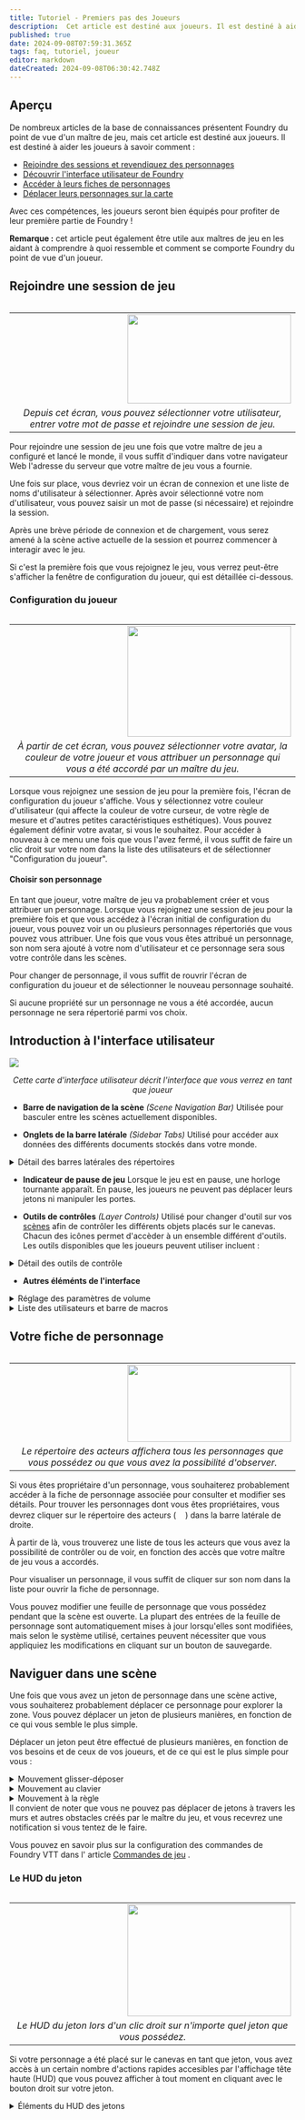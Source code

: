 ```yaml
---
title: Tutoriel - Premiers pas des Joueurs 
description:  Cet article est destiné aux joueurs. Il est destiné à aider les joueurs : Grâce à ces compétences, les joueurs seront bien équipés pour profiter de leur première partie de Foundry ! Traduit depuis https://foundryvtt.com/article/player-orientation/
published: true
date: 2024-09-08T07:59:31.365Z
tags: faq, tutoriel, joueur
editor: markdown
dateCreated: 2024-09-08T06:30:42.748Z
---
```


## Aperçu

De nombreux articles de la base de connaissances présentent Foundry du point de vue d'un maître de jeu, mais cet article est destiné aux joueurs. Il est destiné à aider les joueurs à savoir comment :

-   [Rejoindre des sessions et revendiquez des personnages](<#rejoindre-une session-de-jeu>)
-   [Découvrir l'interface utilisateur de Foundry](<#introduction-à-l-interface-utilisateur>)
-   [Accéder à leurs fiches de personnages](<#votre-fiche-de-personnage>)
-   [Déplacer leurs personnages sur la carte](<#naviguer-dans-une-scène>)

Avec ces compétences, les joueurs seront bien équipés pour profiter de leur première partie de Foundry !

**Remarque :** cet article peut également être utile aux maîtres de jeu en les aidant à comprendre à quoi ressemble et comment se comporte Foundry du point de vue d'un joueur.

## <a name="Rejoindre"></a>Rejoindre une session de jeu

<table align="right" width="288">
      <tr>
        <td><img align="right" width="288" height="157" src="https://foundryvtt.wiki/dnd-modules/getting-started-join-session-2021-01-22.jpg"></td>
    </tr>
    <tr>
        <td align="center"><em>Depuis cet écran, vous pouvez sélectionner votre utilisateur, entrer votre mot de passe et rejoindre une session de jeu.</em>
        </td>
    </tr>
</table>

Pour rejoindre une session de jeu une fois que votre maître de jeu a configuré et lancé le monde, il vous suffit d'indiquer dans votre navigateur Web l'adresse du serveur que votre maître de jeu vous a fournie.

Une fois sur place, vous devriez voir un écran de connexion et une liste de noms d'utilisateur à sélectionner. Après avoir sélectionné votre nom d'utilisateur, vous pouvez saisir un mot de passe (si nécessaire) et rejoindre la session.

Après une brève période de connexion et de chargement, vous serez amené à la scène active actuelle de la session et pourrez commencer à interagir avec le jeu.

Si c'est la première fois que vous rejoignez le jeu, vous verrez peut-être s'afficher la fenêtre de configuration du joueur, qui est détaillée ci-dessous.

### Configuration du joueur

<table align="right" width="288">
      <tr>
        <td><img align="right" width="288" height="195" src="https://foundryvtt.wiki/dnd-modules/getting-started-player-config-menu-2021-01-22.jpg"></td>
    </tr>
    <tr>
        <td align="center"><em>À partir de cet écran, vous pouvez sélectionner votre avatar, la couleur de votre joueur et vous attribuer un personnage qui vous a été accordé par un maître du jeu.</em>
        </td>
    </tr>
</table>

Lorsque vous rejoignez une session de jeu pour la première fois, l'écran de configuration du joueur s'affiche. Vous y sélectionnez votre couleur d'utilisateur (qui affecte la couleur de votre curseur, de votre règle de mesure et d'autres petites caractéristiques esthétiques). Vous pouvez également définir votre avatar, si vous le souhaitez. Pour accéder à nouveau à ce menu une fois que vous l'avez fermé, il vous suffit de faire un clic droit sur votre nom dans la liste des utilisateurs et de sélectionner "Configuration du joueur".

#### Choisir son personnage

En tant que joueur, votre maître de jeu va probablement créer et vous attribuer un personnage. Lorsque vous rejoignez une session de jeu pour la première fois et que vous accédez à l'écran initial de configuration du joueur, vous pouvez voir un ou plusieurs personnages répertoriés que vous pouvez vous attribuer. Une fois que vous vous êtes attribué un personnage, son nom sera ajouté à votre nom d'utilisateur et ce personnage sera sous votre contrôle dans les scènes.

Pour changer de personnage, il vous suffit de rouvrir l'écran de configuration du joueur et de sélectionner le nouveau personnage souhaité.

Si aucune propriété sur un personnage ne vous a été accordée, aucun personnage ne sera répertorié parmi vos choix.

## <a name="Interface"></a>Introduction à l'interface utilisateur

<img src="https://foundryvtt.wiki/dnd-modules/player-ui-map-2021-01-27.jpg"></img>
<p style="text-align: center;"><em>Cette carte d'interface utilisateur décrit l'interface que vous verrez en tant que joueur</em></p>

- **Barre de navigation de la scène** *(Scene Navigation Bar)*
Utilisée pour basculer entre les scènes actuellement disponibles.

- **Onglets de la barre latérale** *(Sidebar Tabs)*
Utilisé pour accéder aux données des différents documents stockés dans votre monde.

<details><summary>Détail des barres latérales des répertoires</summary>

- **Journal de discussion** *(Chat Log)*(<img src="https://raw.githubusercontent.com/FortAwesome/Font-Awesome/6.x/svgs/solid/comments.svg" width=16>)  
Cet onglet affiche les messages de discussion et les lancers de dés actuels et permet aux utilisateurs d'envoyer leurs propres messages.

- **Suivi de combat** *(Combat Tracker)* (<img src="https://raw.githubusercontent.com/FortAwesome/Font-Awesome/6.x/svgs/solid/swords.svg" width=16>)  
Cet onglet affiche toutes les @Article\[rencontres\] actuellement actives, montrant l'initiative et l'ordre du combat.

- **Acteurs** *(Actors)* (<img src="https://raw.githubusercontent.com/FortAwesome/Font-Awesome/6.x/svgs/solid/users.svg" width=16>)  
Cet onglet contient [les acteurs](https://foundryvtt.com/article/actors/ "Acteurs") que les joueurs utiliseront pour suivre leurs personnages.

- **Objets** *(Items)* (<img src="https://raw.githubusercontent.com/FortAwesome/Font-Awesome/6.x/svgs/solid/suitcase.svg" width=16>)  
Cet onglet stocke les fiches d'informations pour les Objets, qui peuvent être n'importe quoi, des armes et armures aux sorts et capacités.

- **Journaux** *(Journal Entries)* (<img src = "https://raw.githubusercontent.com/FortAwesome/Font-Awesome/6.x/svgs/solid/book.svg" width=16>)  
Cet onglet stocke les journaux et les pages de journaux qui contiennent des informations que les joueurs peuvent lire et modifier.

- **Tables aléatoires** *(Rollable Tables)* (<img src="https://raw.githubusercontent.com/FortAwesome/Font-Awesome/6.x/svgs/solid/table-list.svg" width=16>)  
Cet onglet contient [les tables alétoires](https://foundryvtt.com/article/roll-tables/ "Tables aléatoires") qui peuvent être utilisés pour déterminer des résultats aléatoires à partir d'une liste de résultats.

- **Playlists** *(Playlists)* (<img src="https://raw.githubusercontent.com/FortAwesome/Font-Awesome/6.x/svgs/solid/music.svg" width=16>)  
Cet onglet donne accès aux paramètres de volume globaux et au réalisateur @Article\[playlist\] qui affiche l'audio en cours de lecture.

- **Ensemble de cartes** (<img src="https://raw.githubusercontent.com/FortAwesome/Font-Awesome/6.x/svgs/solid/cards.svg" width=16>)  
Cet onglet donne accès à la barre latérale [Cartes](https://foundryvtt.com/article/cards/ "Cartes") , qui stocke les jeux de cartes, les mains et les piles dont les utilisateurs auront besoin pour utiliser les cartes.

- **Compendiums** *(Compendium Packs)* (<img src="https://raw.githubusercontent.com/FortAwesome/Font-Awesome/6.x/svgs/solid/book-atlas.svg" width=16>)
Donne accès à la barre latérale [des Compendiums](https://foundryvtt.com/article/compendium/ "Compendiums") , qui stocke les documents qui ne sont pas réellement nécessaires. La plupart des joueurs n'auront pas besoin d'accéder à ce panneau.

- **Paramètres** *(Settings)* (<img src="https://raw.githubusercontent.com/FortAwesome/Font-Awesome/6.x/svgs/solid/gears.svg" width=16>)  
Ouvre la barre latérale [Paramètres du jeu](https://foundryvtt.com/article/settings/ "Paramètres du jeu") , qui permet la configuration ou la personnalisation de votre expérience Foundry VTT.
</details>

- **Indicateur de pause de jeu** 
Lorsque le jeu est en pause, une horloge tournante apparaît. En pause, les joueurs ne peuvent pas déplacer leurs jetons ni manipuler les portes.

- **Outils de contrôles** *(Layer Controls)*
Utilisé pour changer d'outil sur vos [scènes](https://foundryvtt.com/article/scenes/ "Scènes") afin de contrôler les différents objets placés sur le canevas. Chacun des icônes permet d'accèder à un ensemble différent d'outils. Les outils disponibles que les joueurs peuvent utiliser incluent :

<details><summary>Détail des outils de contrôle</summary>
  
- **Commandes de base** *(Basic Controls)* (<img src="https://raw.githubusercontent.com/FortAwesome/Font-Awesome/6.x/svgs/solid/user.svg" width=16>)
  pour interagir avec [les jetons](https://foundryvtt.com/article/tokens/ "Jetons")
- **Contrôles de gabarit** *(Measurement Controls)* (<img src="https://raw.githubusercontent.com/FortAwesome/Font-Awesome/6.x/svgs/solid/ruler-combined.svg" width=16>)
  fournissent des outils de [mesure et des modèles](https://foundryvtt.com/article/measurement/ "Mesures et modèles") qui peuvent être utilisés pour mesurer la distance ou marquer la zone d'effet.
-   **Notes** *(Journal Notes)* (<img src="https://raw.githubusercontent.com/FortAwesome/Font-Awesome/6.x/svgs/solid/bookmark.svg" width=16>)
  pour afficher les entrées de journal épinglées appelées [notes de carte](https://foundryvtt.com/article/map-notes/ "Notes sur la carte")
</details>

- **Autres éléménts de l'interface**
<details> <summary>Réglage des paramètres de volume</summary>

<table align="right" width="288">
      <tr>
        <td><img align="right" width="288" height="126" src="https://foundryvtt.wiki/dnd-modules/getting-started-volume-controls-2021-01-22.jpg"></td>
    </tr>
    <tr>
        <td align="center"><em>Ces curseurs permettent aux joueurs d'ajuster différents aspects du volume du paysage sonore de Foundry VTT.</em>
        </td>
    </tr>
</table>

En haut à droite, vous verrez un symbole de note musique (<img src="https://raw.githubusercontent.com/FortAwesome/Font-Awesome/6.x/svgs/solid/music.svg" width=16>), il s'agit de la barre latérale des playlists, que le maître du jeu utilise pour gérer la musique et les effets sonores. En tant que joueur, vous pouvez régler le volume de trois aspects de Foundry VTT.

- **Playlists**
Le réglage du volume de la playlistcontrôle le volume de la musique et des effets sonores diffusés par le MJ par l'intermédiaire des playlists.

- **Son d'ambiance**
Le réglage du volume ambiant contrôle le niveau sonore des effets sonores placés dans les scènes.

- **Interface**
Le réglage du volume de l'interface contrôle le volume des sons produits par l'interface, tels que les sons des dés lors des jets de dés.
</details>

<details><summary>Liste des utilisateurs et barre de macros</summary>

- **Liste des joueurs** *(Player List)*  (<img src="https://raw.githubusercontent.com/FortAwesome/Font-Awesome/6.x/svgs/solid/users.svg" width=16>)
Affiche les comptes d'utilisateurs actuels et leurs couleurs d'utilisateur. Lorsqu'il est réduit, il affiche uniquement les utilisateurs actuellement connectés au jeu.

- **Répertoire des macros** *(Macro Directory)* (<img src="https://raw.githubusercontent.com/FortAwesome/Font-Awesome/6.x/svgs/solid/folder.svg" width=16>)
Fournit l'accès à toutes les macros qui ont été créées et que vous êtes autorisé à afficher, utiliser ou modifier.

- **Barre de raccourcis macro** *(Macro Hotbar)* (<img src="https://raw.githubusercontent.com/FortAwesome/Font-Awesome/6.x/svgs/solid/table.svg" width=16>)
Donne un accès instantané à 10 macros rapides en appuyant sur la touche correspondante. Les macros peuvent être utilisées pour envoyer des messages de discussion ou exécuter des actions API scriptées. Principalement utilisé par les utilisateurs avancés. Certains systèmes offrent la possibilité de déposer des éléments ou des acteurs sur la barre de macros pour générer une macro à utiliser rapidement. Le contrôle Définalement des pages *(Hotbar Pages)* peut être utilisé pour basculer entre les  différentes pages de dispositions de macros.

- **Mode de lancer par défaut** *(Default Roll Mode)* (<img src="https://raw.githubusercontent.com/FortAwesome/Font-Awesome/6.x/svgs/solid/dice-d20.svg" width=16>)
Vous permet de définir votre mode préféré utilisé lors d'un jet de dés. Pour plus d'informations, consultez [Dés de base](https://foundryvtt.com/article/dice/ "Dés de base") .

- **Entrée de tchat** *(Chat Entry)* (<img src="https://raw.githubusercontent.com/FortAwesome/Font-Awesome/6.x/svgs/solid/comments.svg" width=16>)
Cette zone de texte est utilisée pour discuter, communiquer et entrer des commandes de tchat.
</details>

## <a name="Fiche"></a>Votre fiche de personnage

<table align="right" width="288">
      <tr>
        <td><img align="right" width="288" height="136" src="https://foundryvtt.wiki/dnd-modules/getting-stated-player-actor-directory-2021-01-22.jpg"></td>
    </tr>
    <tr>
        <td align="center"><em>Le répertoire des acteurs affichera tous les personnages que vous possédez ou que vous avez la possibilité d'observer.</em>
        </td>
    </tr>
</table>

Si vous êtes propriétaire d'un personnage, vous souhaiterez probablement accéder à la fiche de personnage associée pour consulter et modifier ses détails. Pour trouver les personnages dont vous êtes propriétaires, vous devrez cliquer sur le répertoire des acteurs (<img src="https://raw.githubusercontent.com/FortAwesome/Font-Awesome/6.x/svgs/solid/users.svg" width=16>) dans la barre latérale de droite.

À partir de là, vous trouverez une liste de tous les acteurs que vous avez la possibilité de contrôler ou de voir, en fonction des accès que votre maître de jeu vous a accordés.

Pour visualiser un personnage, il vous suffit de cliquer sur son nom dans la liste pour ouvrir la fiche de personnage.

Vous pouvez modifier une feuille de personnage que vous possédez pendant que la scène est ouverte. La plupart des entrées de la feuille de personnage sont automatiquement mises à jour lorsqu'elles sont modifiées, mais selon le système utilisé, certaines peuvent nécessiter que vous appliquiez les modifications en cliquant sur un bouton de sauvegarde.

## <a name="movement"></a>Naviguer dans une scène

Une fois que vous avez un jeton de personnage dans une scène active, vous souhaiterez probablement déplacer ce personnage pour explorer la zone. Vous pouvez déplacer un jeton de plusieurs manières, en fonction de ce qui vous semble le plus simple.

Déplacer un jeton peut être effectué de plusieurs manières, en fonction de vos besoins et de ceux de vos joueurs, et de ce qui est le plus simple pour vous :

<details><summary>Mouvement glisser-déposer</summary>

Cliquez et faites glisser un jeton pour le déplacer en ligne droite le long du chemin vers un nouvel emplacement. Dès que vous relâchez le jeton, Foundry exécute le déplacement. Il convient de noter qu'en tant que maître de jeu, vous pouvez faire glisser des jetons à travers les murs et autres obstacles, mais les joueurs ne le peuvent pas.
</details>

<details><summary>Mouvement au clavier</summary>

Les touches fléchées ou ZQSD peuvent être utilisées pour déplacer un acteur contrôlé dans une scène. Cela est particulièrement utile pour effectuer de petits mouvements progressifs dans des espaces restreints où les murs et le terrain peuvent bloquer le mouvement. Vous pouvez également maintenir la touche Maj enfoncée tout en utilisant ces touches de mouvement pour faire pivoter rapidement un acteur vers une orientation particulière sans modifier sa position sur la carte.
</details>

<details><summary>Mouvement à la règle</summary>

Les outils de mesure peuvent être utilisés pour déplacer des jetons. Cela se fait rapidement en maintenant la touche Ctrl (CMD pour macOS) enfoncée, puis en cliquant et en faisant glisser dans une direction à partir d'un jeton que vous contrôlez. Cela vous montrera un chemin et la distance jusqu'à l'emplacement final. Vous pouvez cliquer avec le bouton gauche de la souris sur des endroits supplémentaires le long de l'itinéraire pour placer des points de cheminement que le jeton suivra. Pour déplacer un jeton à l'aide de cette méthode, appuyez simplement sur la barre d'espace et Foundry déplacera le jeton le long de la ligne jusqu'au point final mesuré. Vous pouvez faire la même chose avec l'outil de mesure de distance si le début de la mesure se trouve sur un jeton que vous contrôlez.
</details>
Il convient de noter que vous ne pouvez pas déplacer de jetons à travers les murs et autres obstacles créés par le maître du jeu, et vous recevrez une notification si vous tentez de le faire.

Vous pouvez en savoir plus sur la configuration des commandes de Foundry VTT dans l' article [Commandes de jeu](https://foundryvtt.com/article/controls/ "Commandes de jeu") .

### Le HUD du jeton


<table align="right" width="288">
      <tr>
        <td><img align="right" width="288" height="197" src="https://foundryvtt.wiki/dnd-modules/player-token-hud-2021-01-28.jpg"></td>
    </tr>
    <tr>
        <td align="center"><em>Le HUD du jeton lors d'un clic droit sur n'importe quel jeton que vous possédez.</em>
        </td>
    </tr>
</table>

Si votre personnage a été placé sur le canevas en tant que jeton, vous avez accès à un certain nombre d'actions rapides accesibles par l'affichage tête haute (HUD) que vous pouvez afficher à tout moment en cliquant avec le bouton droit sur votre jeton.

<details><summary>Éléments du HUD des jetons</summary>

- **Barres de ressources** *(Resource Bars)*
Si configurées par votre MJ, ces barres fournissent une représentation visuelle des attributs et des ressources (le plus souvent pour suivre les HP)

- **Entrées de la barre de ressources** *(Resource Bars Input)*
Ils permettent de modifier la valeur des barres de ressources affichées.

- **Effets de statut** *(Assign Status Effects)*
Cela vous permet d'attribuer des effets de statut à votre personnage; les effets disponibles sont définis par le système de jeu auquel vous jouez actuellement.

- **Élévation** *(Elevation)*
Cela fournit une simple étiquette d'inforalation de hauteur qui apparaîtra superposée à votre jeton pour afficher son altitude actuelle. Cela n'affecte pas la vision du jeton pour le moment.

- **Cible** *(Target)*
Cliquer sur ce bouton indique au MJ que vous vous ciblez vous-même (ou un autre jeton que vous contrôlez). Pour cibler des jetons que vous ne contrôlez pas, vous pouvez les double-cliquer avec le bouton droit de la souris pour les marquer comme cible ou utiliser l'outil de ciblage dans les Contrôles de base.

- **Basculer le combat** *(Toggle Combat)*
S'il y a un combat actif, cliquer sur ce bouton placera votre jeton dans le suivi de combat.
</details>